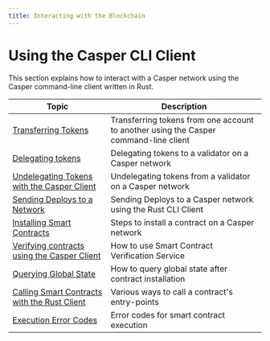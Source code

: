 ```yaml
---
title: Interacting with the Blockchain
---
```


# Using the Casper CLI Client

This section explains how to interact with a Casper network using the Casper command-line client written in Rust.

| Topic                    | Description                         |
| ------------------------ | ----------------------------------- |
| [Transferring Tokens](./transfers/index.md) | Transferring tokens from one account to another using the Casper command-line client |
| [Delegating tokens](./delegate.md) | Delegating tokens to a validator on a Casper network |
| [Undelegating Tokens with the Casper Client](./undelegate.md) | Undelegating tokens from a validator on a Casper network |
| [Sending Deploys to a Network](./sending-transactions.md) | Sending Deploys to a Casper network using the Rust CLI Client |
| [Installing Smart Contracts](./installing-contracts.md) | Steps to install a contract on a Casper network |
| [Verifying contracts using the Casper Client](./verifying-contracts.md) | How to use Smart Contract Verification Service |
| [Querying Global State](./querying-global-state.md) | How to query global state after contract installation |
| [Calling Smart Contracts with the Rust Client](./calling-contracts.md) | Various ways to call a contract's entry-points |
| [Execution Error Codes](./execution-error-codes.md) | Error codes for smart contract execution |
